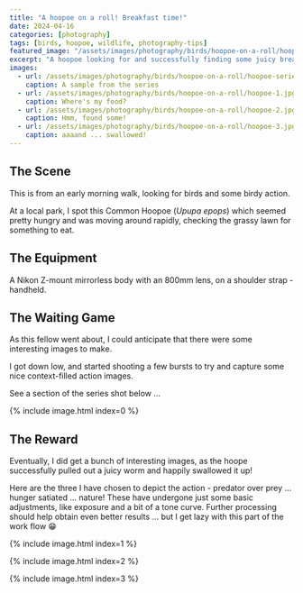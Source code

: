 ```yaml
---
title: "A hoopoe on a roll! Breakfast time!"
date: 2024-04-16
categories: [photography]
tags: [birds, hoopoe, wildlife, photography-tips]
featured_image: "/assets/images/photography/birds/hoopoe-on-a-roll/hoopoe-3.jpg"
excerpt: "A hoopoe looking for and successfully finding some juicy breakfast."
images:
  - url: /assets/images/photography/birds/hoopoe-on-a-roll/hoopoe-series.jpg
    caption: A sample from the series
  - url: /assets/images/photography/birds/hoopoe-on-a-roll/hoopoe-1.jpg
    caption: Where's my food?
  - url: /assets/images/photography/birds/hoopoe-on-a-roll/hoopoe-2.jpg
    caption: Hmm, found some!
  - url: /assets/images/photography/birds/hoopoe-on-a-roll/hoopoe-3.jpg
    caption: aaaand ... swallowed!
---
```


## The Scene

This is from an early morning walk, looking for birds and some birdy action.

At a local park, I spot this Common Hoopoe (*Upupa epops*) which seemed pretty hungry and was moving around rapidly, checking the grassy lawn for something to eat.

## The Equipment

A Nikon Z-mount mirrorless body with an 800mm lens, on a shoulder strap - handheld.

## The Waiting Game

As this fellow went about, I could anticipate that there were some interesting images to make.

I got down low, and started shooting a few bursts to try and capture some nice context-filled action images.

See a section of the series shot below ... 

{% include image.html index=0 %}

## The Reward

Eventually, I did get a bunch of interesting images, as the hoope successfully pulled out a juicy worm and happily swallowed it up!

Here are the three I have chosen to depict the action - predator over prey ... hunger satiated ... nature! These have undergone just some basic adjustments, like exposure and a bit of a tone curve. Further processing should help obtain even better results ... but I get lazy with this part of the work flow 😁

{% include image.html index=1 %}

{% include image.html index=2 %}

{% include image.html index=3 %}